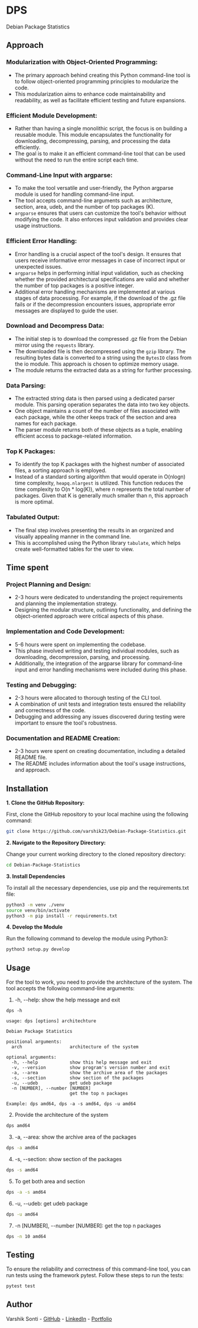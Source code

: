 # DPS
Debian Package Statistics
## Approach
### Modularization with Object-Oriented Programming:

* The primary approach behind creating this Python command-line tool is to follow object-oriented programming principles to modularize the code. 
* This modularization aims to enhance code maintainability and readability, as well as facilitate efficient testing and future expansions.

### Efficient Module Development:

* Rather than having a single monolithic script, the focus is on building a reusable module. This module encapsulates the functionality for downloading, decompressing, parsing, and processing the data efficiently. 
* The goal is to make it an efficient command-line tool that can be used without the need to run the entire script each time.

### Command-Line Input with argparse:

* To make the tool versatile and user-friendly, the Python argparse module is used for handling command-line input.
* The tool accepts command-line arguments such as architecture, section, area, udeb, and the number of top packages (K).
* `argparse` ensures that users can customize the tool's behavior without modifying the code. It also enforces input validation and provides clear usage instructions.
### Efficient Error Handling:
* Error handling is a crucial aspect of the tool's design. It ensures that users receive informative error messages in case of incorrect input or unexpected issues.
* `argparse` helps in performing initial input validation, such as checking whether the provided architectural specifications are valid and whether the number of top packages is a positive integer.
* Additional error handling mechanisms are implemented at various stages of data processing. For example, if the download of the .gz file fails or if the decompression encounters issues, appropriate error messages are displayed to guide the user.
### Download and Decompress Data:

* The initial step is to download the compressed .gz file from the Debian mirror using the `requests` library.
* The downloaded file is then decompressed using the `gzip` library. The resulting bytes data is converted to a string using the `BytesIO` class from the io module. This approach is chosen to optimize memory usage.
* The module returns the extracted data as a string for further processing.
### Data Parsing:

* The extracted string data is then parsed using a dedicated parser module. This parsing operation separates the data into two key objects.
* One object maintains a count of the number of files associated with each package, while the other keeps track of the section and area names for each package.
* The parser module returns both of these objects as a tuple, enabling efficient access to package-related information.
### Top K Packages:

* To identify the top K packages with the highest number of associated files, a sorting approach is employed.
* Instead of a standard sorting algorithm that would operate in O(nlogn) time complexity, `heapq.nlargest` is utilized. This function reduces the time complexity to O(n * log(K)), where n represents the total number of packages. Given that K is generally much smaller than n, this approach is more optimal.
### Tabulated Output:

* The final step involves presenting the results in an organized and visually appealing manner in the command line.
* This is accomplished using the Python library `tabulate`, which helps create well-formatted tables for the user to view.
## Time spent
### Project Planning and Design:

* 2-3 hours were dedicated to understanding the project requirements and planning the implementation strategy.
* Designing the modular structure, outlining functionality, and defining the object-oriented approach were critical aspects of this phase.
### Implementation and Code Development:

* 5-6 hours were spent on implementing the codebase.
* This phase involved writing and testing individual modules, such as downloading, decompression, parsing, and processing.
* Additionally, the integration of the argparse library for command-line input and error handling mechanisms were included during this phase.
### Testing and Debugging:

* 2-3 hours were allocated to thorough testing of the CLI tool.
* A combination of unit tests and integration tests ensured the reliability and correctness of the code.
* Debugging and addressing any issues discovered during testing were important to ensure the tool's robustness.
### Documentation and README Creation:

 * 2-3 hours were spent on creating documentation, including a detailed README file.
* The README includes information about the tool's usage instructions, and approach.

## Installation
<!-- #Please include instructions on how to install and run your code -->
**1. Clone the GitHub Repository:**

First, clone the GitHub repository to your local machine using the following command:
```bash
git clone https://github.com/varshik23/Debian-Package-Statistics.git
```
**2. Navigate to the Repository Directory:**

Change your current working directory to the cloned repository directory:

```bash
cd Debian-Package-Statistics
```
**3. Install Dependencies**

To install all the necessary dependencies, use pip and the requirements.txt file:

```bash
python3 -m venv ./venv
source venv/bin/activate
python3 -m pip install -r requirements.txt
```

**4. Develop the Module**

Run the following command to develop the module using Python3:

```bash
python3 setup.py develop
```

## Usage
For the tool to work, you need to provide the architecture of the system. The tool accepts the following command-line arguments:

1. -h, --help: show the help message and exit
```
dps -h

usage: dps [options] architechture

Debian Package Statistics

positional arguments:
  arch                  architecture of the system

optional arguments:
  -h, --help            show this help message and exit
  -v, --version         show program's version number and exit
  -a, --area            show the archive area of the packages
  -s, --section         show section of the packages
  -u, --udeb            get udeb package
  -n [NUMBER], --number [NUMBER]
                        get the top n packages

Example: dps amd64, dps -a -s amd64, dps -u amd64
```
2. Provide the architecture of the system
```bash
dps amd64
```
3. -a, --area: show the archive area of the packages
```bash
dps -a amd64
```
4. -s, --section: show section of the packages
```bash
dps -s amd64
```
5. To get both area and section
```bash
dps -a -s amd64
```
6. -u, --udeb: get udeb package
```bash
dps -u amd64
```
7. -n [NUMBER], --number [NUMBER]: get the top n packages
```bash
dps -n 10 amd64
```
## Testing
To ensure the reliability and correctness of this command-line tool, you can run tests using the framework pytest. Follow these steps to run the tests:
```bash
pytest test
```
## Author
Varshik Sonti - [GitHub](varshik23) - [LinkedIn](https://www.linkedin.com/in/varshik-sonti/) - [Portfolio](https://varshik23.github.io/Portfolio/)

